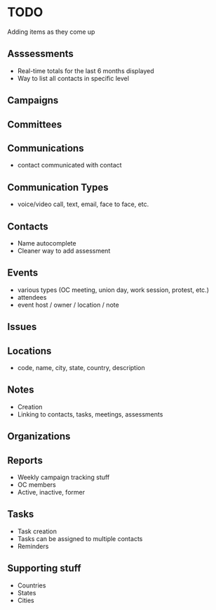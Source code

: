 # TODO

Adding items as they come up

## Asssessments

* Real-time totals for the last 6 months displayed
* Way to list all contacts in specific level

## Campaigns

## Committees

## Communications

* contact communicated with contact

## Communication Types

* voice/video call, text, email, face to face, etc.

## Contacts

* Name autocomplete
* Cleaner way to add assessment

## Events

* various types (OC meeting, union day, work session, protest, etc.)
* attendees
* event host / owner / location / note

## Issues

## Locations

* code, name, city, state, country, description

## Notes

* Creation
* Linking to contacts, tasks, meetings, assessments

## Organizations

## Reports

* Weekly campaign tracking stuff
* OC members
* Active, inactive, former

## Tasks

* Task creation
* Tasks can be assigned to multiple contacts
* Reminders


## Supporting stuff

* Countries
* States
* Cities
